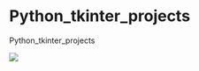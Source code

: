 # Python_tkinter_projects
<p style="text:red"> Python_tkinter_projects</p>
<img src="https://i.imgur.com/M56E0ry.jpg"/>
